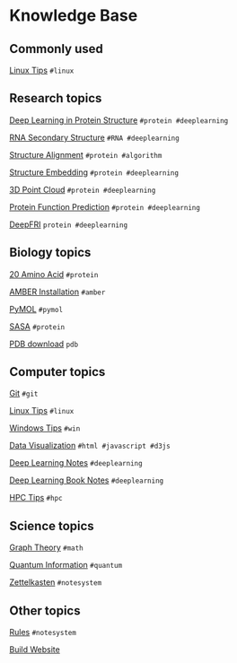 # Knowledge Base

## Commonly used

[Linux Tips](linux_tips.md) `#linux` 

## Research topics

[Deep Learning in Protein Structure](deep_learning_in_protein_structure.md) `#protein #deeplearning`

[RNA Secondary Structure](rna_secondary_structure.md) `#RNA #deeplearning`

[Structure Alignment](structure_alignment.md) `#protein #algorithm`

[Structure Embedding](structure_embedding.md) `#protein #deeplearning`

[3D Point Cloud](3d_point_cloud.md) `#protein #deeplearning`

[Protein Function Prediction](function_prediction.md) `#protein #deeplearning`

[DeepFRI](deepfri.md) `protein #deeplearning`

## Biology topics

[20 Amino Acid](20_amino_acid.md) `#protein`

[AMBER Installation](amber_installation.md) `#amber`

[PyMOL](pymol.md) `#pymol`

[SASA](sasa.md) `#protein`

[PDB download](pdb_download.md) `pdb`

## Computer topics

[Git](git.md) `#git`

[Linux Tips](linux_tips.md) `#linux` 

[Windows Tips](windows_tips.md) `#win`

[Data Visualization](data_visualization.md) `#html #javascript #d3js`

[Deep Learning Notes](deep_learning.md) `#deeplearning`

[Deep Learning Book Notes](deep_learning_book.md) `#deeplearning`

[HPC Tips](hpc_tips.md) `#hpc`

## Science topics

[Graph Theory](graph_theory.md) `#math`

[Quantum Information](quantum_information.md) `#quantum`

[Zettelkasten](zettelkasten.md) `#notesystem`



## Other topics

[Rules](rules.md) `#notesystem`

[Build Website](build_website.md)
